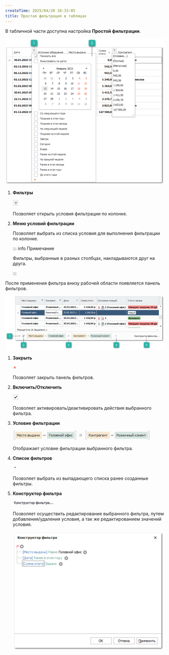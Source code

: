 ```yaml
---
createTime: 2025/04/20 18:33:05
title: Простая фильтрация в таблицах
---
```

В табличной части доступна настройка **Простой фильтрации**.

![](../../../assets/specification/Aspose.Words.83ab1c44-6b28-430a-a5f2-4d9e6ba1abd4.078.png)

1. **Фильтры**

    ![](../../../assets/specification/Aspose.Words.83ab1c44-6b28-430a-a5f2-4d9e6ba1abd4.079.png)

    Позволяет открыть условия фильтрации по колонке.

2. **Меню условий фильтрации**

    Позволяет выбрать из списка условия для выполнения фильтрации по колонке.

    ::: info Примечание

    Фильтры, выбранные в разных столбцах, накладываются друг на друга.

    :::

После применения фильтра внизу рабочей области появляется панель фильтров.

![](../../../assets/specification/Aspose.Words.83ab1c44-6b28-430a-a5f2-4d9e6ba1abd4.080.png)

1. **Закрыть**

    ![](../../../assets/specification/Aspose.Words.83ab1c44-6b28-430a-a5f2-4d9e6ba1abd4.081.png)

    Позволяет закрыть панель фильтров.

2. **Включить/Отключить**

    ![](../../../assets/specification/Aspose.Words.83ab1c44-6b28-430a-a5f2-4d9e6ba1abd4.082.png)

    Позволяет активировать/деактивировать действия выбранного фильтра.

3. **Условие фильтрации**

    ![](../../../assets/specification/Aspose.Words.83ab1c44-6b28-430a-a5f2-4d9e6ba1abd4.083.png)

    Отображает условие фильтрации выбранного фильтра.

4. **Список фильтров**

    ![](../../../assets/specification/Aspose.Words.83ab1c44-6b28-430a-a5f2-4d9e6ba1abd4.084.png)

    Позволяет выбрать из выпадающего списка ранее созданные фильтры.

5. **Конструктор фильтра**

    ![](../../../assets/specification/Aspose.Words.83ab1c44-6b28-430a-a5f2-4d9e6ba1abd4.085.png)

    Позволяет осуществить редактирование выбранного фильтра, путем добавления/удаления условия, а так же редактированием значений условия.

    ![](../../../assets/specification/Aspose.Words.83ab1c44-6b28-430a-a5f2-4d9e6ba1abd4.086.png)